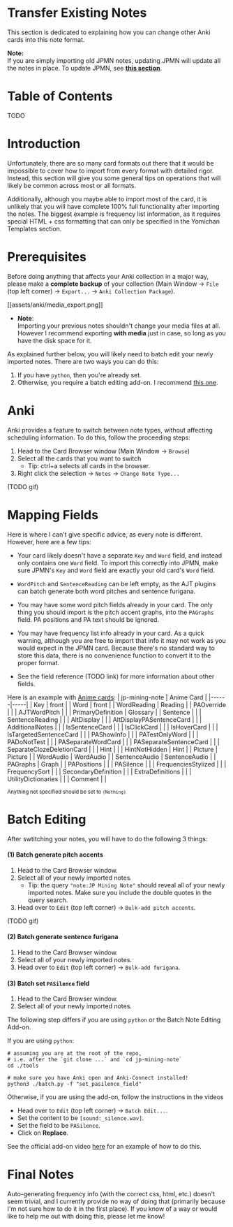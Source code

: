 # Transfer Existing Notes
This section is dedicated to explaining how you can change
other Anki cards into this note format.

**Note:** <br>
If you are simply importing old JPMN notes, updating JPMN will
update all the notes in place.
To update JPMN, see [**this section**](updating).


# Table of Contents
TODO


# Introduction
Unfortunately, there are so many card formats out there that
it would be impossible to cover how to import from every format
with detailed rigor.
Instead, this section will give you some general tips
on operations that will likely be common across most or all formats.

Additionally, although you maybe able to import most of the card,
it is unlikely that you will have complete 100% full
functionality after importing the notes.
The biggest example is frequency list information,
as it requires special HTML + css formatting that can only be specified
in the Yomichan Templates section.


# Prerequisites
Before doing anything that affects your Anki collection in a major way,
please make a **complete backup** of your collection
(Main Window →  `File` (top left corner) →  `Export...` →  `Anki Collection Package`).

[[assets/anki/media_export.png]]

* **Note**: <br>
  Importing your previous notes shouldn't change your media files at all.
  However I recommend exporting **with media** just in case, so long as you have the disk space for it.


As explained further below, you will likely need to batch edit your newly imported notes.
There are two ways you can do this:
1. If you have `python`, then you're already set.
2. Otherwise, you require a batch editing add-on. I recommend
    [this one](https://ankiweb.net/shared/info/291119185).


# Anki
Anki provides a feature to switch between note types, without affecting scheduling information.
To do this, follow the proceeding steps:
1. Head to the Card Browser window (Main Window →  `Browse`)
2. Select all the cards that you want to switch
   - Tip: ctrl+a selects all cards in the browser.
3. Right click the selection →  `Notes` →  `Change Note Type...`

(TODO gif)


# Mapping Fields
Here is where I can't give specific advice, as every note is different.
However, here are a few tips:

- Your card likely doesn't have a separate `Key` and `Word` field,
  and instead only contains one `Word` field.
  To import this correctly into JPMN, make sure JPMN's `Key` and `Word` field are exactly
  your old card's `Word` field.

- `WordPitch` and `SentenceReading` can be left empty, as the AJT plugins
  can batch generate both word pitches and sentence furigana.

- You may have some word pitch fields already in your card.
  The only thing you should import is the pitch accent graphs,
  into the `PAGraphs` field.
  PA positions and PA text should be ignored.

- You may have frequency list info already in your card.
  As a quick warning, although you are free to import that info
  it may not work as you would expect in the JPMN card.
  Because there's no standard way to store this data, there is no convenience function
  to convert it to the proper format.

- See the field reference (TODO link) for more information about other fields.


Here is an example with [Anime cards](https://animecards.site/ankicards/):
| jp-mining-note | Anime Card |
|------|-----|
| Key | front |
| Word | front |
| WordReading | Reading |
| PAOverride |  |
| AJTWordPitch |  |
| PrimaryDefinition | Glossary |
| Sentence |  |
| SentenceReading |  |
| AltDisplay |  |
| AltDisplayPASentenceCard |  |
| AdditionalNotes |  |
| IsSentenceCard |  |
| IsClickCard |  |
| IsHoverCard |  |
| IsTargetedSentenceCard |  |
| PAShowInfo |  |
| PATestOnlyWord |  |
| PADoNotTest |  |
| PASeparateWordCard |  |
| PASeparateSentenceCard |  |
| SeparateClozeDeletionCard |  |
| Hint |  |
| HintNotHidden | Hint |
| Picture | Picture |
| WordAudio | WordAudio |
| SentenceAudio | SentenceAudio |
| PAGraphs | Graph |
| PAPositions |  |
| PASilence |  |
| FrequenciesStylized |  |
| FrequencySort |  |
| SecondaryDefinition |  |
| ExtraDefinitions |  |
| UtilityDictionaries |  |
| Comment |  |

<sup>Anything not specified should be set to `(Nothing)`</sup>


# Batch Editing
After swtitching your notes, you will have to do the following 3 things:

#### (1) Batch generate pitch accents

1. Head to the Card Browser window.
2. Select all of your newly imported notes.
    - Tip: the query `"note:JP Mining Note"` should reveal all of your newly imported notes.
      Make sure you include the double quotes in the query search.
3. Head over to `Edit` (top left corner) →  `Bulk-add pitch accents`.

(TODO gif)

#### (2) Batch generate sentence furigana
1. Head to the Card Browser window.
2. Select all of your newly imported notes.
3. Head over to `Edit` (top left corner) →  `Bulk-add furigana`.

#### (3) Batch set `PASilence` field

1. Head to the Card Browser window.
2. Select all of your newly imported notes.

The following step differs if you are using `python` or the Batch Note Editing Add-on.

If you are using `python`:
```
# assuming you are at the root of the repo,
# i.e. after the `git clone ...` and `cd jp-mining-note`
cd ./tools

# make sure you have Anki open and Anki-Connect installed!
python3 ./batch.py -f "set_pasilence_field"
```

Otherwise, if you are using the add-on, follow the instructions in the videos
- Head over to `Edit` (top left corner) →  `Batch Edit...`.
- Set the content to be `[sound:_silence.wav]`.
- Set the field to be `PASilence`.
- Click on **Replace**.

See the official add-on video [here](https://youtu.be/iCZzcSnAeH4?t=31)
for an example of how to do this.


# Final Notes
Auto-generating frequency info (with the correct css, html, etc.) doesn't seem trivial,
and I currently provide no way of doing that
(primarily because I'm not sure how to do it in the first place).
If you know of a way or would like to help me out with doing this, please let me know!

